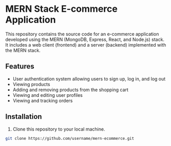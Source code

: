 # MERN Stack E-commerce Application

This repository contains the source code for an e-commerce application developed using the MERN (MongoDB, Express, React, and Node.js) stack. It includes a web client (frontend) and a server (backend) implemented with the MERN stack.

## Features

- User authentication system allowing users to sign up, log in, and log out
- Viewing products
- Adding and removing products from the shopping cart
- Viewing and editing user profiles
- Viewing and tracking orders

## Installation

1. Clone this repository to your local machine.

```bash
git clone https://github.com/username/mern-ecommerce.git
```
